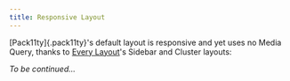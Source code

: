 ```yaml
---
title: Responsive Layout
---
```


[Pack11ty]{.pack11ty}'s default layout is responsive and yet uses no Media Query, thanks to [Every Layout](https://every-layout.dev/)'s Sidebar and Cluster layouts:

_To be continued…_
